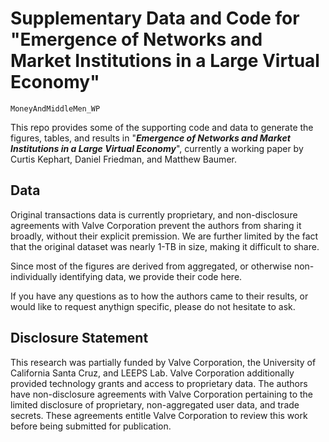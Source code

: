 # Supplementary Data and Code for "Emergence of Networks and Market Institutions in a Large Virtual Economy" 

`MoneyAndMiddleMen_WP`

This repo provides some of the supporting code and data to generate the figures, tables, and results in "***Emergence of Networks and Market Institutions in a Large Virtual Economy***", currently a working paper by Curtis Kephart, Daniel Friedman, and Matthew Baumer. 

## Data

Original transactions data is currently proprietary, and non-disclosure agreements with Valve Corporation prevent the authors from sharing it broadly, without their explicit premission. We are further limited by the fact that the original dataset was nearly 1-TB in size, making it difficult to share. 

Since most of the figures are derived from aggregated, or otherwise non-individually identifying data, we provide their code here. 

If you have any questions as to how the authors came to their results, or would like to request anythign specific, please do not hesitate to ask.

## Disclosure Statement 

This research was partially funded by Valve Corporation, the University of California Santa Cruz, and LEEPS Lab. Valve Corporation additionally provided technology grants and access to proprietary data.  The authors have non-disclosure agreements with Valve Corporation pertaining to the limited disclosure of proprietary, non-aggregated user data, and trade secrets. These agreements entitle Valve Corporation to review this work before being submitted for publication.
